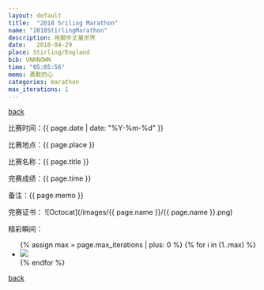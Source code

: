 ```yaml
---
layout: default
title:  "2018 Sriling Marathon"
name: "2018StirlingMarathon"
description: 用脚步丈量世界
date:   2018-04-29
place: Stirling/England
bib: UNKNOWN
time: "05:05:56"
memo: 勇敢的心
categories: marathon
max_iterations: 1
---
```

[back](/marathon)

比赛时间：{{ page.date | date: "%Y-%m-%d" }}

比赛地点：{{ page.place }}

比赛名称：{{ page.title }}

完赛成绩：{{ page.time }}

备注：{{ page.memo }}

完赛证书：
![Octocat](/images/{{ page.name }}/{{ page.name }}.png)

精彩瞬间：
<ul>
{% assign max = page.max_iterations | plus: 0 %}
{% for i in (1..max) %}
    <li><img src="/images/{{ page.name }}/{{ page.name }}-{{ i }}.jpeg"></li>
{% endfor %}
</ul>

[back](/marathon)
